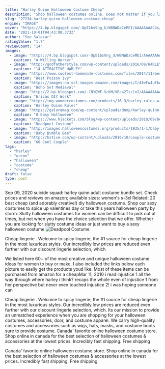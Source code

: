 ```yaml
---
title: "Harley Quinn Halloween Costume Cheap"
description: "Shop halloween costumes online. Does not matter if you live in melbourne, sydney, brisbane, perth, adelaide, gold coast or any other city (big or small) in australia. Costumes in australia offers the latest collection of halloween costume"
slug: "27234-harley-quinn-halloween-costume-cheap"
engine: "IMAGE"
cover: "https://4.bp.blogspot.com/-OpE1bs9ng_U/WBNWDaCeMEI/AAAAAAAAC4s/AFSHfPELywIrhHC3GdaAg4jdI-WdnSH5ACLcB/s1600/hall%2Bharley%2B10%2Bcopy.jpg"
date: "2021-10-01T04:43:08.373Z"
author: "Sue Salazar"
ratingValue: "1.7"
reviewCount: "14"
images:
  - image: "https://4.bp.blogspot.com/-OpE1bs9ng_U/WBNWDaCeMEI/AAAAAAAAC4s/AFSHfPELywIrhHC3GdaAg4jdI-WdnSH5ACLcB/s1600/hall%2Bharley%2B10%2Bcopy.jpg"
    caption: "A Willing Worker"
  - image: "http://godfatherstyle.com/wp-content/uploads/2016/09/HARLEY-QUINN-DRESS-66.jpg"
    caption: "14 ATTRACTIVE HARLEY"
  - image: "https://www.coolest-homemade-costumes.com/files/2014/11/best-poison-ivy-and-bane-couples-costume-128737.JPG"
    caption: "Best Poison Ivy"
  - image: "https://images-na.ssl-images-amazon.com/images/I/41wFw4ufkAL.jpg"
    caption: "Boho Set Medieval"
  - image: "http://2.bp.blogspot.com/-CNYQWF-VcKM/VEc42Tzz1nI/AAAAAAAAAsg/KuNeNkSEapM/s1600/pixels.jpg"
    caption: "Ericas DIY Work"
  - image: "http://img.wondercostumes.com/products/16-3/harley-rules-wig.jpg"
    caption: "Harley Quinn Rules"
  - image: "https://galoremag.com/wp-content/uploads/dump/harley-quinn-makeup-galore-mag.jpg.jpg"
    caption: "8 Easy Halloween"
  - image: "https://www.hjackets.com/blog/wp-content/uploads/2018/09/Deadpool-Costume.png"
    caption: "Deadpool Costume"
  - image: "http://images.halloweencostumes.org/products/1935/1-1/baby-bumble-bee-costume.jpg"
    caption: "Baby Bumble Bee"
  - image: "http://hative.com/wp-content/uploads/2016/10/couple-costumes/16-couple-costume-ideas.jpg"
    caption: "60 Cool Couple"
tags:
  - "harley"
  - "quinn"
  - "halloween"
  - "costume"
  - "cheap"
draft: false
type: post
---
```


Sep 09, 2020 suicide squad: harley quinn adult costume bundle set. Check prices and reviews on amazon; available sizes: women's s-3xl  Related: 20 best cheap (and adorably creative!) diy halloween costume. Shop our sexy costumes to spice up valentines day or take this years halloween party by storm. Slutty halloween costumes for women can be difficult to pick out at times, but not when you have the choice selection that we offer. Whether you are looking for slutty costume ideas or just want to buy a sexy halloween costume
![Deadpool Costume](https://www.hjackets.com/blog/wp-content/uploads/2018/09/Deadpool-Costume.png "Deadpool Costume")

Cheap lingerie . Welcome to spicy lingerie, the #1 source for cheap lingerie in the most luxurious styles. Our incredibly low prices are reduced even further with our discount lingerie selection, which
<!--inArticleAds-->

<!--galleryOne-->

We listed here 60+ of the most creative and unique halloween costume ideas for women to buy or make. I also included the links below each picture to easily get the products youd like. Most of these items can be purchased from amazon for a cheapMar 11, 2010 i read injustice 1 all the way through where harley i think? recaps the whole even of injustice 1 from her perspective but never even touched injustice 2! i was hoping someone can
<!--inArticleAds-->

<!--galleryTwo-->

Cheap lingerie . Welcome to spicy lingerie, the #1 source for cheap lingerie in the most luxurious styles. Our incredibly low prices are reduced even further with our discount lingerie selection, which. Its our mission to provide an unmatched experience when you are shopping for your halloween costumes, accessories, dcor, and costume apparel. We carry high-quality costumes and accessories such as wigs, hats, masks, and costume boots sure to provide costume. Canada' favorite online halloween costume store. Shop online in canada for the best selection of halloween costumes & accessories at the lowest prices. Incredibly fast shipping. Free shipping
<!--galleryThree-->

Canada' favorite online halloween costume store. Shop online in canada for the best selection of halloween costumes & accessories at the lowest prices. Incredibly fast shipping. Free shipping